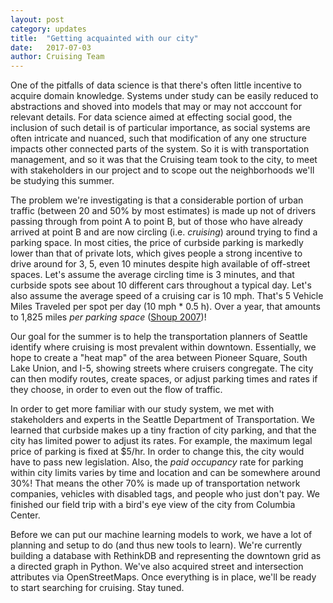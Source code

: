 ```yaml
---
layout: post
category: updates
title:  "Getting acquainted with our city"
date:   2017-07-03
author: Cruising Team
---
```


One of the pitfalls of data science is that there's often little incentive to acquire domain knowledge. Systems under study can be easily reduced to abstractions and shoved into models that may or may not acccount for relevant details. For data science aimed at effecting social good, the inclusion of such detail is of particular importance, as social systems are often intricate and nuanced, such that modification of any one structure impacts other connected parts of the system. So it is with transportation management, and so it was that the Cruising team took to the city, to meet with stakeholders in our project and to scope out the neighborhoods we'll be studying this summer.

The problem we're investigating is that a considerable portion of urban traffic (between 20 and 50% by most estimates) is made up not of drivers passing through from point A to point B, but of those who have already arrived at point B and are now circling (i.e. _cruising_) around trying to find a parking space. In most cities, the price of curbside parking is markedly lower than that of private lots, which gives people a strong incentive to drive around for 3, 5, even 10 minutes despite high available of off-street spaces. Let's assume the average circling time is 3 minutes, and that curbside spots see about 10 different cars throughout a typical day. Let's also assume the average speed of a cruising car is 10 mph. That's 5 Vehicle Miles Traveled per spot per day (10 mph * 0.5 h). Over a year, that amounts to 1,825 miles _per parking space_ ([Shoup 2007](http://shoup.bol.ucla.edu/CruisingForParkingAccess.pdf))!

Our goal for the summer is to help the transportation planners of Seattle identify where cruising is most prevalent within downtown. Essentially, we hope to create a "heat map" of the area between Pioneer Square, South Lake Union, and I-5, showing streets where cruisers congregate. The city can then modify routes, create spaces, or adjust parking times and rates if they choose, in order to even out the flow of traffic.

In order to get more familiar with our study system, we met with stakeholders and experts in the Seattle Department of Transportation. We learned that curbside makes up a tiny fraction of city parking, and that the city has limited power to adjust its rates. For example, the maximum legal price of parking is fixed at $5/hr. In order to change this, the city would have to pass new legislation. Also, the _paid occupancy_ rate for parking within city limits varies by time and location and can be somewhere around 30%! That means the other 70% is made up of transportation network companies, vehicles with disabled tags, and people who just don't pay. We finished our field trip with a bird's eye view of the city from Columbia Center.

Before we can put our machine learning models to work, we have a lot of planning and setup to do (and thus new tools to learn). We're currently building a database with RethinkDB and representing the downtown grid as a directed graph in Python. We've also acquired street and intersection attributes via OpenStreetMaps. Once everything is in place, we'll be ready to start searching for cruising. Stay tuned.
